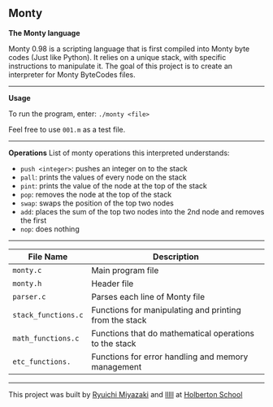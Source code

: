 ## Monty

**The Monty language**

Monty 0.98 is a scripting language that is first compiled into Monty byte codes 
(Just like Python). It relies on a unique stack, with specific instructions to 
manipulate it. The goal of this project is to create an interpreter for 
Monty ByteCodes files.

---

**Usage**

To run the program, enter: `./monty <file>`

Feel free to use `001.m` as a test file.

---

**Operations**
List of monty operations this interpreted understands:
- `push <integer>`: pushes an integer on to the stack
- `pall`: prints the values of every node on the stack
- `pint`: prints the value of the node at the top of the stack
- `pop`: removes the node at the top of the stack
- `swap`: swaps the position of the top two nodes
- `add`: places the sum of the top two nodes into the 2nd node and removes the
  first
- `nop`: does nothing

---

File Name | Description
--- | ---
`monty.c` | Main program file
`monty.h` | Header file
`parser.c` | Parses each line of Monty file
`stack_functions.c` | Functions for manipulating and printing from the stack
`math_functions.c` | Functions that do mathematical operations to the stack
`etc_functions.` | Functions for error handling and memory management

---

This project was built by [Ryuichi Miyazaki](http://github.com/rmiyazaki6499) and
[lllll](http://github.com/eightlimbed) at
[Holberton School](http://holbertonschool.com)
